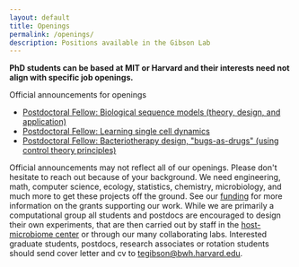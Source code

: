 ```yaml
---
layout: default
title: Openings
permalink: /openings/
description: Positions available in the Gibson Lab
---
```

**PhD students can be based at MIT or Harvard and their interests need not align with specific job openings.**

Official announcements for openings

- [Postdoctoral Fellow: Biological sequence models (theory, design, and application)](/biologicalsequence_postdoc/)
- [Postdoctoral Fellow: Learning single cell dynamics](/scdynamics_postdoc/)
- [Postdoctoral Fellow: Bacteriotherapy design, "bugs-as-drugs" (using control theory principles)](/controlmicrobiome_postdoc/)

<!---
- [Postdoctoral Fellow: Long context biological sequence models: foundations and applications](/biological_sequence_models_postdoc/)
- [Postdoctoral Fellow: Learning single cell dynamics](/single_cell_dynamics_postdoc/)

- [Postdoctoral Fellow: Host-microbiome (gut-brain axis)](/hostmicrobe_postdoc/)
--->

Official announcements may not reflect all of our openings. Please don't hesitate to reach out because of your background. We need engineering, math, computer science, ecology, statistics, chemistry, microbiology, and much more to get these projects off the ground. See our [funding](/about/#funding) for more information on the grants supporting our work. While we are primarily a computational group all students and postdocs are encouraged to design their own experiments, that are then carried out by staff in the [host-microbiome center](https://metagenomics.partners.org/) or through our many collaborating labs. Interested graduate students, postdocs, research associates or rotation students should send cover letter and cv to <a href="mailto:tegibson@bwh.harvard.edu">tegibson@bwh.harvard.edu</a>.

<!--
Ongoing projects
- Learning microbial dynamics at scale across space and time
- Neural Ordinary Differential Equations (ODE) for applications in biology
- Bacteriotherapy design using control theory principles
- Accelerated gradient descent for real-time applications
- Experimental and computational methods for studying the gut-brain axis
- Host-microbiome interactions (wet/dry -- see below)

Opening for someone who wants to have some wet lab experience
- Time in both the Gibson Lab and the [Walt Lab](https://waltlab.bwh.harvard.edu/) developing assays for the detection of cytokines in feces ([attomolar level sensitivity](https://pubs.acs.org/doi/abs/10.1021/acsnano.4c10340)), and developing models for learning host-microbiome interactions.
-->